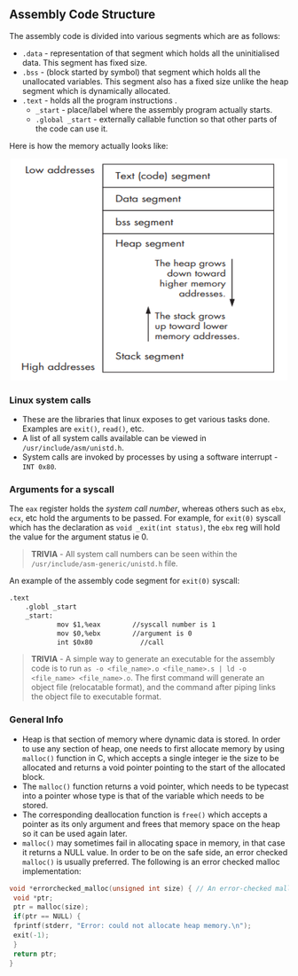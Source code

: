 ## Assembly Code Structure
The assembly code is divided into various segments which are as follows: 
- `.data` - representation of that segment which holds all the uninitialised data. This segment has fixed size.
- `.bss` - (block started by symbol) that segment which holds all the unallocated variables. This segment also has a fixed size unlike the heap segment which is dynamically allocated.
- `.text` - holds all the program instructions .
    - `_start` - place/label where the assembly program actually starts.
    - `.global _start` - externally callable function so that other parts of the code can use it.

Here is how the memory actually looks like:
<br>
<center><img src="../memory.png" alt="Memory" style="width: 500px; height:400px"/></center>

### Linux system calls
- These are the libraries that linux exposes to get various tasks done. Examples are `exit()`, `read()`, etc.
- A list of all system calls available can be viewed in `/usr/include/asm/unistd.h`.
- System calls are invoked by processes by using a software interrupt - `INT 0x80`.

### Arguments for a syscall
The `eax` register holds the *system call number*, whereas others such as `ebx`, `ecx`, etc hold the arguments to be passed.
For example, for `exit(0)` syscall which has the declaration as `void _exit(int status)`, the `ebx` reg will hold the value for the argument status ie 0.<br>
> **TRIVIA** - All system call numbers can be seen within the `/usr/include/asm-generic/unistd.h` file.

An example of the assembly code segment for `exit(0)` syscall:
```assembly
.text
    .globl _start 
    _start:
            mov $1,%eax        //syscall number is 1
            mov $0,%ebx        //argument is 0
            int $0x80            //call 
```
> **TRIVIA** - A simple way to generate an executable for the assembly code is to run `as -o <file_name>.o <file_name>.s | ld -o <file_name> <file_name>.o`. The first command will generate an object file (relocatable format), and the command after piping links the object file to executable format.

### General Info
- Heap is that section of memory where dynamic data is stored. In order to use any section of heap, one needs to first allocate memory by using `malloc()` function in C, which accepts a single integer ie the size to be allocated and returns a void pointer pointing to the start of the allocated block.
- The `malloc()` function returns a void pointer, which needs to be typecast into a pointer whose type is that of the variable which needs to be stored.
- The corresponding deallocation function is `free()` which accepts a pointer as its only argument and frees that memory space on the heap so it can be used again later.
- `malloc()` may sometimes fail in allocating space in memory, in that case it returns a NULL value. In order to be on the safe side, an error checked `malloc()` is usually preferred. The following is an error checked malloc implementation:
```C
void *errorchecked_malloc(unsigned int size) { // An error-checked malloc() function
 void *ptr;
 ptr = malloc(size);
 if(ptr == NULL) {
 fprintf(stderr, "Error: could not allocate heap memory.\n");
 exit(-1);
 }
 return ptr;
}
```